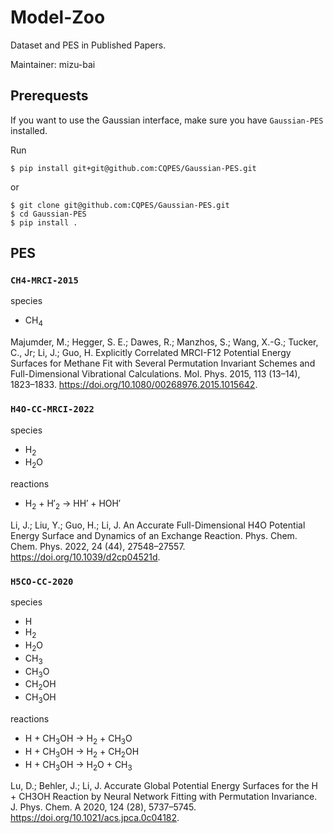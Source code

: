 # Model-Zoo

Dataset and PES in Published Papers.

Maintainer: mizu-bai

## Prerequests

If you want to use the Gaussian interface, make sure you have `Gaussian-PES` installed.

Run

```shell
$ pip install git+git@github.com:CQPES/Gaussian-PES.git
```

or

```shell
$ git clone git@github.com:CQPES/Gaussian-PES.git
$ cd Gaussian-PES
$ pip install .
```

## PES

### `CH4-MRCI-2015`

species

- CH<sub>4</sub>

Majumder, M.; Hegger, S. E.; Dawes, R.; Manzhos, S.; Wang, X.-G.; Tucker, C., Jr; Li, J.; Guo, H. Explicitly Correlated MRCI-F12 Potential Energy Surfaces for Methane Fit with Several Permutation Invariant Schemes and Full-Dimensional Vibrational Calculations. Mol. Phys. 2015, 113 (13–14), 1823–1833. https://doi.org/10.1080/00268976.2015.1015642.

### `H4O-CC-MRCI-2022`

species

- H<sub>2</sub>
- H<sub>2</sub>O

reactions

- H<sub>2</sub> + H′<sub>2</sub> → HH′ + HOH′

Li, J.; Liu, Y.; Guo, H.; Li, J. An Accurate Full-Dimensional H4O Potential Energy Surface and Dynamics of an Exchange Reaction. Phys. Chem. Chem. Phys. 2022, 24 (44), 27548–27557. https://doi.org/10.1039/d2cp04521d.

### `H5CO-CC-2020`

species

- H
- H<sub>2</sub>
- H<sub>2</sub>O
- CH<sub>3</sub>
- CH<sub>3</sub>O
- CH<sub>2</sub>OH
- CH<sub>3</sub>OH

reactions

- H + CH<sub>3</sub>OH → H<sub>2</sub> + CH<sub>3</sub>O
- H + CH<sub>3</sub>OH → H<sub>2</sub> + CH<sub>2</sub>OH
- H + CH<sub>3</sub>OH → H<sub>2</sub>O + CH<sub>3</sub>

Lu, D.; Behler, J.; Li, J. Accurate Global Potential Energy Surfaces for the H + CH3OH Reaction by Neural Network Fitting with Permutation Invariance. J. Phys. Chem. A 2020, 124 (28), 5737–5745. https://doi.org/10.1021/acs.jpca.0c04182.
